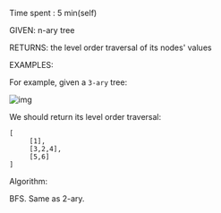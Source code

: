 Time spent :  5 min(self)

GIVEN: n-ary tree

RETURNS: the level order traversal of its nodes' values

EXAMPLES:

For example, given a `3-ary` tree:

 

![img](https://leetcode.com/static/images/problemset/NaryTreeExample.png)

 

We should return its level order traversal:

 

 

```
[
     [1],
     [3,2,4],
     [5,6]
]
```

Algorithm:

BFS. Same as 2-ary.